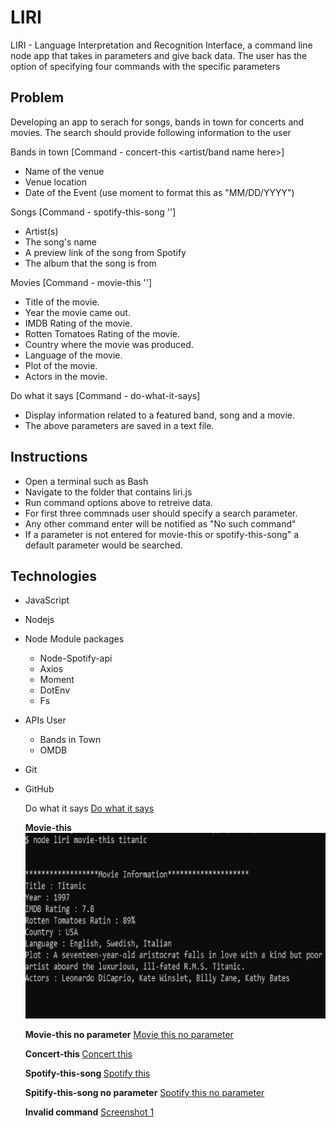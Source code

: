 # LIRI
LIRI - Language Interpretation and Recognition Interface, a command line node app that takes in parameters and give back data. The user has the option of specifying four commands with the specific parameters


## Problem
Developing an app to serach for songs, bands in town for concerts and movies. 
The search should provide following information to the user

Bands in town [Command - concert-this <artist/band name here>] 
* Name of the venue
* Venue location
* Date of the Event (use moment to format this as "MM/DD/YYYY")
 
Songs [Command - spotify-this-song '<song name here>']
* Artist(s)
* The song's name
* A preview link of the song from Spotify
* The album that the song is from

Movies [Command - movie-this '<movie name here>']
  * Title of the movie.
  * Year the movie came out.
  * IMDB Rating of the movie.
  * Rotten Tomatoes Rating of the movie.
  * Country where the movie was produced.
  * Language of the movie.
  * Plot of the movie.
  * Actors in the movie.

Do what it says [Command -  do-what-it-says]
  * Display information related to a featured band, song and a movie. 
  * The above parameters are saved in a text file.


## Instructions
  * Open a terminal such as Bash 
  * Navigate to the folder that contains liri.js  
  * Run command options above to retreive data.
  * For first three commnads user should specify a search parameter. 
  * Any other command enter will be notified as "No such command"
  * If a parameter is not entered for movie-this or spotify-this-song" a default parameter would be searched.

## Technologies 
  * JavaScript
  * Nodejs
  * Node Module packages
     - Node-Spotify-api
     - Axios 
     - Moment
     - DotEnv
     - Fs
  * APIs User 
     - Bands in Town
     - OMDB
  * Git
  * GitHub

 

    Do what it says
    [Do what it says](https://github.com/IndimaDias/liri-node-app/blob/master/concert-this.PNG)

    **Movie-this <movie>**
    ![Movie this](https://github.com/IndimaDias/liri-node-app/blob/master/movie-this.PNG)

    **Movie-this no parameter**
    [Movie this no parameter](https://github.com/IndimaDias/liri-node-app/blob/master/movie-this-noParameter.PNG)

    **Concert-this <band>**
    [Concert this](https://github.com/IndimaDias/liri-node-app/blob/master/concert-this.PNG)

    **Spotify-this-song <song>**
    [Spotify this](https://github.com/IndimaDias/liri-node-app/blob/master/spotify-this.PNG)

    **Spitify-this-song no parameter**
    [Spotify this no parameter](https://github.com/IndimaDias/liri-node-app/blob/master/spotify-this-noParameter.PNG)

    **Invalid command**
    [Screenshot 1](https://github.com/IndimaDias/liri-node-app/blob/master/NoCommand.PNG)



